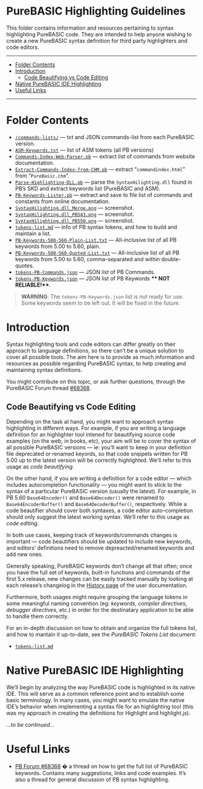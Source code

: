 PureBASIC Highlighting Guidelines
=================================

This folder contains information and resources pertaining to syntax highlighting PureBASIC code. They are intended to help anyone wishing to create a new PureBASIC syntax definition for third party highlighters and code editors.

------------------------------------------------------------------------

<!-- #toc -->
-   [Folder Contents](#folder-contents)
-   [Introduction](#introduction)
    -   [Code Beautifying vs Code Editing](#code-beautifying-vs-code-editing)
-   [Native PureBASIC IDE Highlighting](#native-purebasic-ide-highlighting)
-   [Useful Links](#useful-links)

<!-- /toc -->

------------------------------------------------------------------------

Folder Contents
===============

-   [`/commands-lists/`](./commands-lists/) — txt and JSON commands-list from each PureBASIC version.
-   [`ASM-Keywords.txt`](./ASM-Keywords.txt) — list of ASM tokens (all PB versions)
-   [`Commands-Index-Web-Parser.pb`](./Commands-Index-Web-Parser.pb) — extract list of commands from website documentation.
-   [`Extract-Commands-Index-from-CHM.pb`](./Extract-Commands-Index-from-CHM.pb) — extract “`commandindex.html`” from “`PureBasic.chm`”.
-   [`Parse-Highlighting-DLL.pb`](./Parse-Highlighting-DLL.pb) — parse the `SyntaxHilighting.dll` found in PB’s SKD and extract keywords list (PureBASIC and ASM).
-   [`PB-Keywords-Lister.pb`](./PB-Keywords-Lister.pb) — extract and save to file list of commands and constants from online documentation.
-   [`SyntaxHilighting.dll_Merge.png`](./SyntaxHilighting.dll_Merge.png) — screenshot.
-   [`SyntaxHilighting.dll_PB543.png`](./SyntaxHilighting.dll_PB543.png) — screenshot.
-   [`SyntaxHilighting.dll_PB550.png`](./SyntaxHilighting.dll_PB550.png) — screenshot.
-   [`tokens-list.md`](./tokens-list.md) — info of PB syntax tokens, and how to build and maintain a list.
-   [`PB-Keywords-500-560-Plain-List.txt`](./PB-Keywords-500-560-Plain-List.txt) — All-inclusive list of all PB keywords from 5.00 to 5.60, plain.
-   [`PB-Keywords-500-560-Quoted-List.txt`](./PB-Keywords-500-560-Quoted-List.txt) — All-inclusive list of all PB keywords from 5.00 to 5.60, comma-separated and within double-quotes.
-   [`tokens-PB-Commands.json`](./tokens-PB-Commands.json) — JSON list of PB Commands.
-   [`tokens-PB-Keywords.json`](./tokens-PB-Keywords.json) — JSON list of PB Keywords **\*\* NOT RELIABLE!\*\***.

> **WARNING**: The `tokens-PB-Keywords.json` list is not ready for use. Some keywords seem to be left out. It will be fixed in the future.

Introduction
============

Syntax highlighting tools and code editors can differ greatly on their approach to language definitions, so there can’t be a unique solution to cover all possible tools. The aim here is to provide as much information and resources as possible regarding PureBASIC syntax, to help creating and maintaining syntax definitions.

You might contribute on this topic, or ask further questions, through the PureBASIC Forum thread [\#68368](http://www.purebasic.fr/english/viewtopic.php?f=13&t=68368&start=0).

Code Beautifying vs Code Editing
--------------------------------

Depending on the task at hand, you might want to approach syntax highlighting in different ways. For example, if you are writing a language definition for an highlighter tool intened for beautifying source code examples (on the web, in books, etc), your aim will be to cover the syntax of all possible PureBASIC versions — ie: you’ll want to keep in your definition file deprecated or renamed keyords, so that code snippets written for PB 5.00 up to the latest version will be correctly highlighted. We’ll refer to this usage as *code beautifying*.

On the other hand, if you are writing a definition for a code editor — which includes autocompletion functionality — you might want to stick to the syntax of a particular PureBASIC version (usually the latest). For example, in PB 5.60 `Base64Encoder()` and `Base64Decoder()` were renamed to `Base64EncoderBuffer()` and `Base64DecoderBuffer()`, respectively. While a code beautifier should cover both syntaxes, a code editor auto-completion should only suggest the latest working syntax. We’ll refer to this usage as *code editing*.

In both use cases, keeping track of keywords/commands changes is important — code beautifiers should be updated to include new keywords, and editors’ definitions need to remove depreacted/renamed keywords and add new ones.

Generally speaking, PureBASIC keywords don’t change all that often; once you have the full set of keywords, built-in functions and commands of the first 5.x release, new changes can be easily tracked manually by looking at each release’s changelog in the [History page](http://www.purebasic.com/documentation/mainguide/history.html) of the user documentation.

Furthermore, both usages might require grouping the language tokens in some meaningful naming convention (eg: *keywords*, *compiler directives*, *debugger directives*, etc.) in order for the destinatary application to be able to handle them correctly.

For an in-depth discussion on how to obtain and organize the full tokens list, and how to mantain it up-to-date, see the *PureBASIC Tokens List* document:

-   [`tokens-list.md`](./tokens-list.md)

Native PureBASIC IDE Highlighting
=================================

We’ll begin by analyzing the way PureBASIC code is highlighted in its native IDE. This will serve as a common reference point and to establish some basic terminology. In many cases, you might want to emulate the native IDE’s behavior when implementing a syntax file for an highlighting tool (this was my approach in creating the definitions for Highlight and highlight.js).

*…to be continued…*

Useful Links
============

-   [PB Forum \#68368](http://www.purebasic.fr/english/viewtopic.php?f=13&t=68368&start=0) � a thread on how to get the full list of PureBASIC keywords. Contains many suggestions, links and code examples. It’s also a thread for general discussion of PB syntax highlighting.

